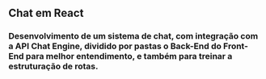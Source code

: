 ## Chat em React

### Desenvolvimento de um sistema de chat, com integração com a API Chat Engine, dividido por pastas o Back-End do Front-End para melhor entendimento, e também para treinar a estruturação de rotas.
